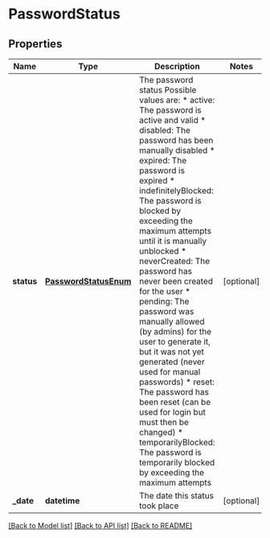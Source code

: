 # PasswordStatus

## Properties
Name | Type | Description | Notes
------------ | ------------- | ------------- | -------------
**status** | [**PasswordStatusEnum**](PasswordStatusEnum.md) | The password status Possible values are: * active: The password is active and valid * disabled: The password has been manually disabled * expired: The password is expired * indefinitelyBlocked: The password is blocked by exceeding the maximum attempts until it is manually unblocked * neverCreated: The password has never been created for the user * pending: The password was manually allowed (by admins) for the user to generate it, but it was not yet generated (never used for manual passwords) * reset: The password has been reset (can be used for login but must then be changed) * temporarilyBlocked: The password is temporarily blocked by exceeding the maximum attempts  | [optional] 
**_date** | **datetime** | The date this status took place | [optional] 

[[Back to Model list]](../README.md#documentation-for-models) [[Back to API list]](../README.md#documentation-for-api-endpoints) [[Back to README]](../README.md)


